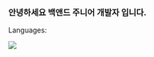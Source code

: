 ### 안녕하세요 백앤드 주니어 개발자 입니다.

Languages:

<a href="버튼을 눌렀을 때 이동할 링크" target="_blank"><img src="https://img.shields.io/badge/6DB33F?style=for-the-badge&logo=Spring&logoColor=6DB33F"/></a>


